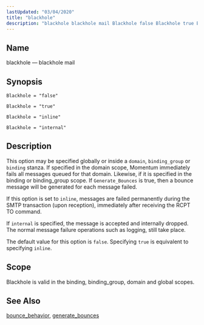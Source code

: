 ```yaml
---
lastUpdated: "03/04/2020"
title: "blackhole"
description: "blackhole blackhole mail Blackhole false Blackhole true Blackhole inline Blackhole internal This option may be specified globally or inside a domain binding group or binding stanza If specified in the domain scope Momentum immediately fails all messages queued for that domain Likewise if it is specified in the binding or..."
---
```


<a name="conf.ref.blackhole"></a> 
## Name

blackhole — blackhole mail

## Synopsis

`Blackhole = "false"`

`Blackhole = "true"`

`Blackhole = "inline"`

`Blackhole = "internal"`

<a name="idp8287984"></a> 
## Description

This option may be specified globally or inside a `domain`, `binding_group` or `binding` stanza. If specified in the domain scope, Momentum immediately fails all messages queued for that domain. Likewise, if it is specified in the binding or binding_group scope. If `Generate_Bounces` is true, then a bounce message will be generated for each message failed.

If this option is set to `inline`, messages are failed permanently during the SMTP transaction (upon reception), immediately after receiving the RCPT TO command.

If `internal` is specified, the message is accepted and internally dropped. The normal message failure operations such as logging, still take place.

The default value for this option is `false`. Specifying `true` is equivalent to specifying `inline`.

<a name="idp8295472"></a> 
## Scope

Blackhole is valid in the binding, binding_group, domain and global scopes.

<a name="idp8297152"></a> 
## See Also

[bounce_behavior](/momentum/3/3-reference/3-reference-conf-ref-bounce-behavior), [generate_bounces](/momentum/3/3-reference/3-reference-conf-ref-generate-bounces)
